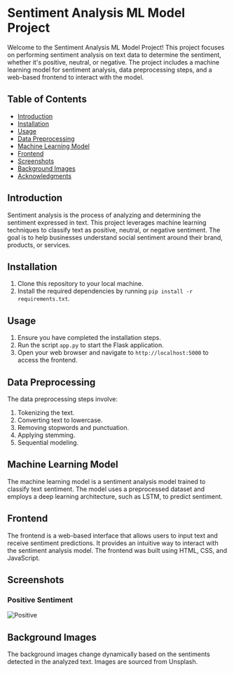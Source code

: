 # Sentiment Analysis ML Model Project

Welcome to the Sentiment Analysis ML Model Project! This project focuses on performing sentiment analysis on text data to determine the sentiment, whether it's positive, neutral, or negative. The project includes a machine learning model for sentiment analysis, data preprocessing steps, and a web-based frontend to interact with the model.

## Table of Contents
- [Introduction](#introduction)
- [Installation](#installation)
- [Usage](#usage)
- [Data Preprocessing](#data-preprocessing)
- [Machine Learning Model](#machine-learning-model)
- [Frontend](#frontend)
- [Screenshots](#screenshots)
- [Background Images](#background-images)
- [Acknowledgments](#acknowledgments)

## Introduction
Sentiment analysis is the process of analyzing and determining the sentiment expressed in text. This project leverages machine learning techniques to classify text as positive, neutral, or negative sentiment. The goal is to help businesses understand social sentiment around their brand, products, or services.

## Installation
1. Clone this repository to your local machine.
2. Install the required dependencies by running `pip install -r requirements.txt`.

## Usage
1. Ensure you have completed the installation steps.
2. Run the script `app.py` to start the Flask application.
3. Open your web browser and navigate to `http://localhost:5000` to access the frontend.

## Data Preprocessing
The data preprocessing steps involve:
1. Tokenizing the text.
2. Converting text to lowercase.
3. Removing stopwords and punctuation.
4. Applying stemming.
5. Sequential modeling.

## Machine Learning Model
The machine learning model is a sentiment analysis model trained to classify text sentiment. The model uses a preprocessed dataset and employs a deep learning architecture, such as LSTM, to predict sentiment.

## Frontend
The frontend is a web-based interface that allows users to input text and receive sentiment predictions. It provides an intuitive way to interact with the sentiment analysis model. The frontend was built using HTML, CSS, and JavaScript.

## Screenshots
### Positive Sentiment
![Positive](path/to/positive_screenshot.png)

## Background Images
The background images change dynamically based on the sentiments detected in the analyzed text. Images are sourced from Unsplash.
